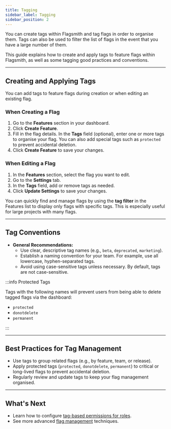 ```yaml
---
title: Tagging
sidebar_label: Tagging
sidebar_position: 2
---
```


You can create tags within Flagsmith and tag flags in order to organise them. Tags can also be used to filter the list of flags in the event that you have a large number of them.

This guide explains how to create and apply tags to feature flags within Flagsmith, as well as some tagging good practices and conventions.

---

## Creating and Applying Tags

You can add tags to feature flags during creation or when editing an existing flag.

### When Creating a Flag

1. Go to the **Features** section in your dashboard.
2. Click **Create Feature**.
3. Fill in the flag details. In the **Tags** field (optional), enter one or more tags to organise your flag. You can also add special tags such as `protected` to prevent accidental deletion.
4. Click **Create Feature** to save your changes.

### When Editing a Flag

1. In the **Features** section, select the flag you want to edit.
2. Go to the **Settings** tab.
3. In the **Tags** field, add or remove tags as needed.
4. Click **Update Settings** to save your changes.

You can quickly find and manage flags by using the **tag filter** in the Features list to display only flags with specific tags. This is especially useful for large projects with many flags.

---

## Tag Conventions

- **General Recommendations:**
  - Use clear, descriptive tag names (e.g., `beta`, `deprecated`, `marketing`).
  - Establish a naming convention for your team. For example, use all lowercase, hyphen-separated tags.
  - Avoid using case-sensitive tags unless necessary. By default, tags are not case-sensitive.

:::info Protected Tags

Tags with the following names will prevent users from being able to delete tagged flags via the dashboard:

- `protected`
- `donotdelete`
- `permanent`

:::


---

## Best Practices for Tag Management
- Use tags to group related flags (e.g., by feature, team, or release).
- Apply protected tags (`protected`, `donotdelete`, `permanent`) to critical or long-lived flags to prevent accidental deletion.
- Regularly review and update tags to keep your flag management organised.

---

## What's Next

- Learn how to configure [tag-based permissions for roles](../system-administration/rbac.md).
- See more advanced [flag management](../advanced-use/flag-management.md) techniques.

